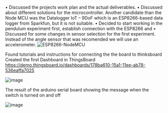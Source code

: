 •	Discussed the projects work plan and the actual deliverables. 
•	Discussed about different solutions for the microcontroller. Another candidate than the Node MCU was the Datalogger IoT – 9DoF which is an ESP8266-based data logger from Sparkfun, but it is not suitable. 
•	Decided to start working in the pendulum experiment first, establish connection with the ESP8266 and 
•	Discussed for some changes in sensor selection for the first experiment. Instead of the angle sensor that was recomended we will use an accelerometer.
![ESP8266-NodeMCU](https://github.com/tkampo/DIY-Physics-IoT/assets/132980261/ffcb318e-4edf-4890-b3a2-679e943b5a41)

Found tutorials and instructions for connecting the the board to thinksboard
Created the first Dashboard in ThingsBoard https://demo.thingsboard.io/dashboards/178ba610-15a1-11ee-ab78-536eaffa7025

![image](https://github.com/tkampo/DIY-Physics-IoT/assets/132980261/62f87dcd-f9bf-4483-b2a9-c82db99431d9)


The result of the arduino serial board showing the message when the switch is turned on and off

![image](https://github.com/tkampo/DIY-Physics-IoT/assets/132980261/97074569-1da3-400d-8001-c5a033d54763)
